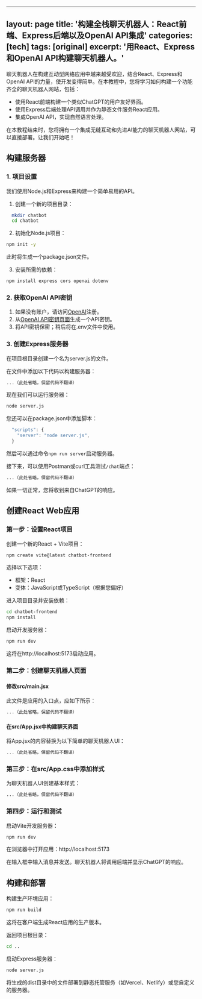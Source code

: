 
---
layout: page
title: '构建全栈聊天机器人：React前端、Express后端以及OpenAI API集成'
categories: [tech]
tags: [original]
excerpt: '用React、Express和OpenAI API构建聊天机器人。'
---

聊天机器人在构建互动型网络应用中越来越受欢迎，结合React、Express和OpenAI API的力量，使开发变得简单。在本教程中，您将学习如何构建一个功能齐全的聊天机器人网站，包括：

* 使用React前端构建一个类似ChatGPT的用户友好界面。
* 使用Express后端处理API调用并作为静态文件服务React应用。
* 集成OpenAI API，实现自然语言处理。

在本教程结束时，您将拥有一个集成无缝互动和先进AI能力的聊天机器人网站，可以直接部署。让我们开始吧！

## 构建服务器

### 1. 项目设置

我们使用Node.js和Express来构建一个简单易用的API。

1. 创建一个新的项目目录：

```bash
  mkdir chatbot
  cd chatbot
```

2. 初始化Node.js项目：

```bash
npm init -y
```

此时将生成一个package.json文件。

3. 安装所需的依赖：

```bash
npm install express cors openai dotenv
```

### 2. 获取OpenAI API密钥

1. 如果没有账户，请访问[OpenAI](https://platform.openai.com/)注册。
2. 从[OpenAI API密钥页面](https://platform.openai.com/api-keys)生成一个API密钥。
3. 将API密钥保密；稍后将在.env文件中使用。

### 3. 创建Express服务器

在项目根目录创建一个名为server.js的文件。

在文件中添加以下代码以构建服务器：

```javascript
...（此处省略，保留代码不翻译）
```

现在我们可以运行服务器：

```bash
node server.js
```

您还可以在package.json中添加脚本：
```js
  "scripts": {
    "server": "node server.js",
  }
```
然后可以通过命令`npm run server`启动服务器。

接下来，可以使用Postman或curl工具测试`/chat`端点：

```bash
...（此处省略，保留代码不翻译）
```

如果一切正常，您将收到来自ChatGPT的响应。

## 创建React Web应用

### 第一步：设置React项目
创建一个新的React + Vite项目：

```bash
npm create vite@latest chatbot-frontend
```

选择以下选项：

* 框架：React
* 变体：JavaScript或TypeScript（根据您偏好）

进入项目目录并安装依赖：

```bash
cd chatbot-frontend
npm install
```

启动开发服务器：

```bash
npm run dev
```

这将在http://localhost:5173启动应用。

### 第二步：创建聊天机器人页面

#### 修改src/main.jsx
此文件是应用的入口点，应如下所示：

```javascript
...（此处省略，保留代码不翻译）
```

#### 在src/App.jsx中构建聊天界面
将App.jsx的内容替换为以下简单的聊天机器人UI：

```javascript
...（此处省略，保留代码不翻译）
```

### 第三步：在src/App.css中添加样式
为聊天机器人UI创建基本样式：

```css
...（此处省略，保留代码不翻译）
```

### 第四步：运行和测试
启动Vite开发服务器：

```bash
npm run dev
```

在浏览器中打开应用：http://localhost:5173

在输入框中输入消息并发送。聊天机器人将调用后端并显示ChatGPT的响应。

## 构建和部署
构建生产环境应用：

```bash
npm run build
```

这将在客户端生成React应用的生产版本。

返回项目根目录：

```bash
cd ..
```

启动Express服务器：

```bash
node server.js
```

将生成的dist目录中的文件部署到静态托管服务（如Vercel、Netlify）或您自定义的服务器。
